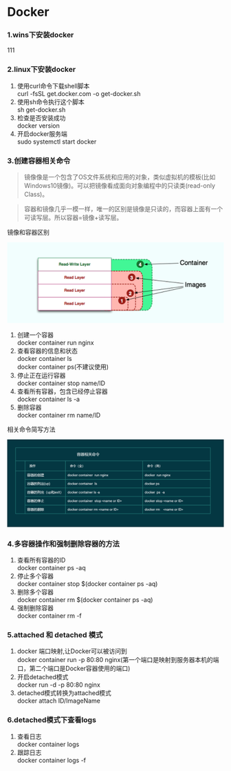 # Docker

### 1.wins下安装docker

111

### 2.linux下安装docker
 
 1. 使用curl命令下载shell脚本<br/>
    curl -fsSL get.docker.com -o get-docker.sh
 2. 使用sh命令执行这个脚本<br/>
    sh get-docker.sh
 3. 检查是否安装成功<br/>
    docker version
 4. 开启docker服务端<br/>
    sudo systemctl start docker

### 3.创建容器相关命令

> 镜像像是一个包含了OS文件系统和应用的对象，类似虚拟机的模板(比如Windows10镜像)。可以把镜像看成面向对象编程中的只读类(read-only Class)。

> 容器和镜像几乎一模一样，唯一的区别是镜像是只读的，而容器上面有一个可读写层。所以容器=镜像+读写层。

镜像和容器区别

![](https://github.com/tianshaojun/Docker/blob/master/img/01.jpg)

 1. 创建一个容器<br/>
    docker container run nginx
 2. 查看容器的信息和状态<br/>
    docker container ls<br/>
    docker container ps(不建议使用)
 3. 停止正在运行容器<br/>
    docker container stop name/ID
 4. 查看所有容器，包含已经停止容器<br/>
    docker container ls -a
 5. 删除容器<br/>
    docker container rm name/ID

相关命令简写方法

![](https://github.com/tianshaojun/Docker/blob/master/img/02.png)

### 4.多容器操作和强制删除容器的方法

 1. 查看所有容器的ID<br/>
    docker container ps -aq
 2. 停止多个容器<br/>
    docker container stop $(docker container ps -aq)
 3. 删除多个容器<br/>
    docker container rm $(docker container ps -aq)
 4. 强制删除容器<br/>
    docker container rm <ID or Image Name> -f

### 5.attached 和 detached 模式

 1. docker 端口映射,让Docker可以被访问到<br/>
    docker container run -p 80:80 nginx(第一个端口是映射到服务器本机的端口，第二个端口是Docker容器使用的端口)
 2. 开启detached模式<br/>
    docker run -d -p 80:80 nginx
 3. detached模式转换为attached模式<br/>
    docker attach  ID/ImageName
 
### 6.detached模式下查看logs
 
 1. 查看日志<br/>
    docker container logs <ID or Image name>
 2. 跟踪日志<br/>
    docker container logs -f <ID or Image name>

 




 
 
 
 

